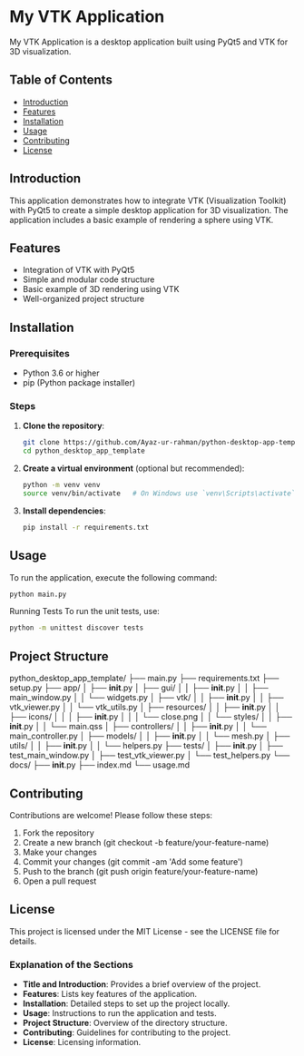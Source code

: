 # My VTK Application

My VTK Application is a desktop application built using PyQt5 and VTK for 3D visualization.

## Table of Contents

- [Introduction](#introduction)
- [Features](#features)
- [Installation](#installation)
- [Usage](#usage)
- [Contributing](#contributing)
- [License](#license)

## Introduction

This application demonstrates how to integrate VTK (Visualization Toolkit) with PyQt5 to create a simple desktop application for 3D visualization. The application includes a basic example of rendering a sphere using VTK.

## Features

- Integration of VTK with PyQt5
- Simple and modular code structure
- Basic example of 3D rendering using VTK
- Well-organized project structure

## Installation

### Prerequisites

- Python 3.6 or higher
- pip (Python package installer)

### Steps

1. **Clone the repository**:
    ```sh
    git clone https://github.com/Ayaz-ur-rahman/python-desktop-app-template.git
    cd python_desktop_app_template
    ```

2. **Create a virtual environment** (optional but recommended):
    ```sh
    python -m venv venv
    source venv/bin/activate   # On Windows use `venv\Scripts\activate`
    ```

3. **Install dependencies**:
    ```sh
    pip install -r requirements.txt
    ```

## Usage

To run the application, execute the following command:
```sh
python main.py
```

Running Tests
To run the unit tests, use:

```sh
python -m unittest discover tests
```

## Project Structure

python_desktop_app_template/
├── main.py
├── requirements.txt
├── setup.py
├── app/
│   ├── __init__.py
│   ├── gui/
│   │   ├── __init__.py
│   │   ├── main_window.py
│   │   └── widgets.py
│   ├── vtk/
│   │   ├── __init__.py
│   │   ├── vtk_viewer.py
│   │   └── vtk_utils.py
│   ├── resources/
│   │   ├── __init__.py
│   │   ├── icons/
│   │   │   ├── __init__.py
│   │   │   └── close.png
│   │   └── styles/
│   │       ├── __init__.py
│   │       └── main.qss
│   ├── controllers/
│   │   ├── __init__.py
│   │   └── main_controller.py
│   ├── models/
│   │   ├── __init__.py
│   │   └── mesh.py
│   ├── utils/
│   │   ├── __init__.py
│   │   └── helpers.py
├── tests/
│   ├── __init__.py
│   ├── test_main_window.py
│   ├── test_vtk_viewer.py
│   └── test_helpers.py
└── docs/
    ├── __init__.py
    ├── index.md
    └── usage.md

## Contributing

Contributions are welcome! Please follow these steps:
1. Fork the repository
2. Create a new branch (git checkout -b feature/your-feature-name)
3. Make your changes
4. Commit your changes (git commit -am 'Add some feature')
5. Push to the branch (git push origin feature/your-feature-name)
6. Open a pull request

## License
This project is licensed under the MIT License - see the LICENSE file for details.

### Explanation of the Sections

- **Title and Introduction**: Provides a brief overview of the project.
- **Features**: Lists key features of the application.
- **Installation**: Detailed steps to set up the project locally.
- **Usage**: Instructions to run the application and tests.
- **Project Structure**: Overview of the directory structure.
- **Contributing**: Guidelines for contributing to the project.
- **License**: Licensing information.

